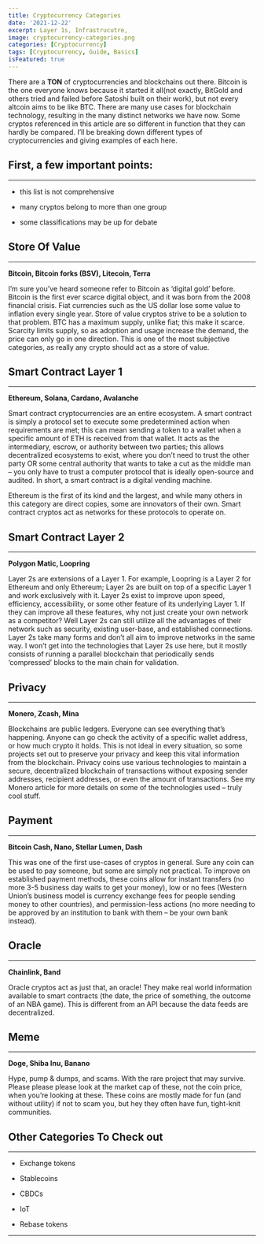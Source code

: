 ```yaml
---
title: Cryptocurrency Categories
date: '2021-12-22'
excerpt: Layer 1s, Infrastrucutre,
image: cryptocurrency-categories.png
categories: [Cryptocurrency]
tags: [Cryptocurrency, Guide, Basics]
isFeatured: true
---
```


There are a **TON** of cryptocurrencies and blockchains out there. Bitcoin is the one everyone knows because it started it all(not exactly, BitGold and others tried and failed before Satoshi built on their work), but not every altcoin aims to be like BTC. There are many use cases for blockchain technology, resulting in the many distinct networks we have now. Some cryptos referenced in this article are so different in function that they can hardly be compared. I’ll be breaking down different types of cryptocurrencies and giving examples of each here.

## First, a few important points:

---

- this list is not comprehensive

- many cryptos belong to more than one group

- some classifications may be up for debate

## Store Of Value

---

**Bitcoin, Bitcoin forks (BSV), Litecoin, Terra**

I’m sure you’ve heard someone refer to Bitcoin as ‘digital gold’ before. Bitcoin is the first ever scarce digital object, and it was born from the 2008 financial crisis. Fiat currencies such as the US dollar lose some value to inflation every single year. Store of value cryptos strive to be a solution to that problem. BTC has a maximum supply, unlike fiat; this make it scarce. Scarcity limits supply, so as adoption and usage increase the demand, the price can only go in one direction. This is one of the most subjective categories, as really any crypto should act as a store of value.

## Smart Contract Layer 1

---

**Ethereum, Solana, Cardano, Avalanche**

Smart contract cryptocurrencies are an entire ecosystem. A smart contract is simply a protocol set to execute some predetermined action when requirements are met; this can mean sending a token to a wallet when a specific amount of ETH is received from that wallet. It acts as the intermediary, escrow, or authority between two parties; this allows decentralized ecosystems to exist, where you don’t need to trust the other party OR some central authority that wants to take a cut as the middle man – you only have to trust a computer protocol that is ideally open-source and audited. In short, a smart contract is a digital vending machine.

Ethereum is the first of its kind and the largest, and while many others in this category are direct copies, some are innovators of their own. Smart contract cryptos act as networks for these protocols to operate on.

## Smart Contract Layer 2

---

**Polygon Matic, Loopring**

Layer 2s are extensions of a Layer 1. For example, Loopring is a Layer 2 for Ethereum and only Ethereum; Layer 2s are built on top of a specific Layer 1 and work exclusively with it. Layer 2s exist to improve upon speed, efficiency, accessibility, or some other feature of its underlying Layer 1. If they can improve all these features, why not just create your own network as a competitor? Well Layer 2s can still utilize all the advantages of their network such as security, existing user-base, and established connections. Layer 2s take many forms and don’t all aim to improve networks in the same way. I won’t get into the technologies that Layer 2s use here, but it mostly consists of running a parallel blockchain that periodically sends ‘compressed’ blocks to the main chain for validation.

## Privacy

---

**Monero, Zcash, Mina**

Blockchains are public ledgers. Everyone can see everything that’s happening. Anyone can go check the activity of a specific wallet address, or how much crypto it holds. This is not ideal in every situation, so some projects set out to preserve your privacy and keep this vital information from the blockchain. Privacy coins use various technologies to maintain a secure, decentralized blockchain of transactions without exposing sender addresses, recipient addresses, or even the amount of transactions. See my Monero article for more details on some of the technologies used – truly cool stuff.

## Payment

---

**Bitcoin Cash, Nano, Stellar Lumen, Dash**

This was one of the first use-cases of cryptos in general. Sure any coin can be used to pay someone, but some are simply not practical. To improve on established payment methods, these coins allow for instant transfers (no more 3-5 business day waits to get your money), low or no fees (Western Union’s business model is currency exchange fees for people sending money to other countries), and permission-less actions (no more needing to be approved by an institution to bank with them – be your own bank instead).

## Oracle

---

**Chainlink, Band**

Oracle cryptos act as just that, an oracle! They make real world information available to smart contracts (the date, the price of something, the outcome of an NBA game). This is different from an API because the data feeds are decentralized.

## Meme

---

**Doge, Shiba Inu, Banano**

Hype, pump & dumps, and scams. With the rare project that may survive. Please please please look at the market cap of these, not the coin price, when you’re looking at these. These coins are mostly made for fun (and without utility) if not to scam you, but hey they often have fun, tight-knit communities.

## Other Categories To Check out

---

- Exchange tokens

- Stablecoins

- CBDCs

- IoT

- Rebase tokens

---
